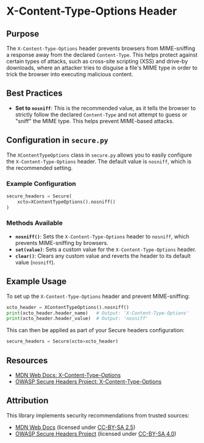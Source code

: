# X-Content-Type-Options Header

## Purpose

The `X-Content-Type-Options` header prevents browsers from MIME-sniffing a response away from the declared `Content-Type`. This helps protect against certain types of attacks, such as cross-site scripting (XSS) and drive-by downloads, where an attacker tries to disguise a file's MIME type in order to trick the browser into executing malicious content.

## Best Practices

- **Set to `nosniff`**: This is the recommended value, as it tells the browser to strictly follow the declared `Content-Type` and not attempt to guess or "sniff" the MIME type. This helps prevent MIME-based attacks.

## Configuration in `secure.py`

The `XContentTypeOptions` class in `secure.py` allows you to easily configure the `X-Content-Type-Options` header. The default value is `nosniff`, which is the recommended setting.

### Example Configuration

```python
secure_headers = Secure(
    xcto=XContentTypeOptions().nosniff()
)
```

### Methods Available

- **`nosniff()`**: Sets the `X-Content-Type-Options` header to `nosniff`, which prevents MIME-sniffing by browsers.
- **`set(value)`**: Sets a custom value for the `X-Content-Type-Options` header.
- **`clear()`**: Clears any custom value and reverts the header to its default value (`nosniff`).

## Example Usage

To set up the `X-Content-Type-Options` header and prevent MIME-sniffing:

```python
xcto_header = XContentTypeOptions().nosniff()
print(xcto_header.header_name)   # Output: 'X-Content-Type-Options'
print(xcto_header.header_value)  # Output: 'nosniff'
```

This can then be applied as part of your Secure headers configuration:

```python
secure_headers = Secure(xcto=xcto_header)
```

## **Resources**

- [MDN Web Docs: X-Content-Type-Options](https://developer.mozilla.org/en-US/docs/Web/HTTP/Headers/X-Content-Type-Options)
- [OWASP Secure Headers Project: X-Content-Type-Options](https://owasp.org/www-project-secure-headers/#x-content-type-options)

## **Attribution**

This library implements security recommendations from trusted sources:

- [MDN Web Docs](https://developer.mozilla.org/en-US/docs/Web/HTTP/Headers/X-Content-Type-Options) (licensed under [CC-BY-SA 2.5](https://creativecommons.org/licenses/by-sa/2.5/))
- [OWASP Secure Headers Project](https://owasp.org/www-project-secure-headers/#x-content-type-options) (licensed under [CC-BY-SA 4.0](https://creativecommons.org/licenses/by-sa/4.0/))
